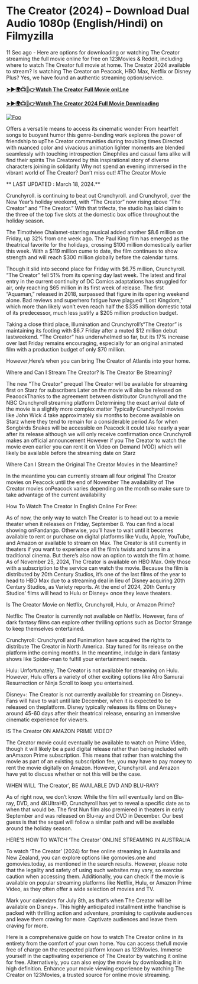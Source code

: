 # The Creator (2024) – Download Dual Audio 1080p (English/Hindi) on Filmyzilla

11 Sec ago - Here are options for downloading or watching The Creator streaming the full movie online for free on 123Movies & Reddit, including where to watch The Creator full movie at home. The Creator 2024 available to stream? Is watching The Creator on Peacock, HBO Max, Netflix or Disney Plus? Yes, we have found an authentic streaming option/service.


[**➤►🌍📺📱👉Watch The Creator Full Movie onl𝚒ne**](https://bit.ly/Most-popular-Movies)

[**➤►🌍📺📱👉Watch The Creator 2024 Full Movie Downloading**](https://bit.ly/Most-popular-Movies)

[![Foo](https://static.wixstatic.com/media/b249f9_adac8f70fb3f45b88691696c77de18f3~mv2.gif)](https://bit.ly/Most-popular-Movies)


Offers a versatile means to access its cinematic wonder From heartfelt songs to buoyant humor this genre-bending work explores the power of friendship to upThe Creator communities during troubling times Directed with nuanced color and vivacious animation lighter moments are blended seamlessly with touching introspection Cinephiles and casual fans alike will find their spirits The Creatored by this inspirational story of diverse characters joining in solidarity Why not spend an evening immersed in the vibrant world of The Creator? Don’t miss out! #The Creator Movie

** LAST UPDATED : March 18, 2024.**

Crunchyroll. is continuing to beat out Crunchyroll. and Crunchyroll, over the New Year’s holiday weekend, with “The Creator” now rising above “The Creator” and “The Creator.” With that trifecta, the studio has laid claim to the three of the top five slots at the domestic box office throughout the holiday season.

The Timothéee Chalamet-starring musical added another $8.6 million on Friday, up 32% from one week ago. The Paul King film has emerged as the theatrical favorite for the holidays, crossing $100 million domestically earlier this week. With a $119 million cume to date, the film continues to show strength and will reach $300 million globally before the calendar turns.

Though it slid into second place for Friday with $6.75 million, Crunchyroll. “The Creator” fell 51% from its opening day last week. The latest and final entry in the current continuity of DC Comics adaptations has struggled for air, only reaching $65 million in its first week of release. The first “Aquaman,” released in 2018, surpassed that figure in its opening weekend alone. Bad reviews and superhero fatigue have plagued “Lost Kingdom,” which more than likely won’t even reach half the $335 million domestic total of its predecessor, much less justify a $205 million production budget.

Taking a close third place, Illumination and Crunchyroll’s“The Creator” is maintaining its footing with $6.7 Friday after a muted $12 million debut lastweekend. “The Creator” has underwhelmed so far, but its 17% increase over last Friday remains encouraging, especially for an original animated film with a production budget of only $70 million.

However,Here’s when you can bring The Creator of Atlantis into your home.

Where and Can I Stream The Creator? Is The Creator Be Streaming?

The new "The Creator" prequel The Creator will be available for streaming first on Starz for subscribers Later on the movie will also be released on PeacockThanks to the agreement between distributor Crunchyroll and the NBC Crunchyroll streaming platform Determining the exact arrival date of the movie is a slightly more complex matter Typically Crunchyroll movies like John Wick 4 take approximately six months to become available on Starz where they tend to remain for a considerable period As for when Songbirds Snakes will be accessible on Peacock it could take nearly a year after its release although we will only receive confirmation once Crunchyroll makes an official announcement However if you The Creator to watch the movie even earlier you can rent it on Video on Demand (VOD) which will likely be available before the streaming date on Starz

Where Can I Stream the Original The Creator Movies in the Meantime?

In the meantime you can currently stream all four original The Creator movies on Peacock until the end of November The availability of The Creator movies onPeacock varies depending on the month so make sure to take advantage of the current availability

How To Watch The Creator In English Online For Free:

As of now, the only way to watch The Creator is to head out to a movie theater when it releases on Friday, September 8. You can find a local showing onFandango. Otherwise, you’ll have to wait until it becomes available to rent or purchase on digital platforms like Vudu, Apple, YouTube, and Amazon or available to stream on Max. The Creator is still currently in theaters if you want to experience all the film’s twists and turns in a traditional cinema. But there’s also now an option to watch the film at home. As of November 25, 2024, The Creator is available on HBO Max. Only those with a subscription to the service can watch the movie. Because the film is distributed by 20th Century Studios, it’s one of the last films of the year to head to HBO Max due to a streaming deal in lieu of Disney acquiring 20th Century Studios, as Variety reports. At the end of 2024, 20th Century Studios’ films will head to Hulu or Disney+ once they leave theaters.

Is The Creator Movie on Netflix, Crunchyroll, Hulu, or Amazon Prime?

Netflix: The Creator is currently not available on Netflix. However, fans of dark fantasy films can explore other thrilling options such as Doctor Strange to keep themselves entertained.

Crunchyroll: Crunchyroll and Funimation have acquired the rights to distribute The Creator in North America. Stay tuned for its release on the platform inthe coming months. In the meantime, indulge in dark fantasy shows like Spider-man to fulfill your entertainment needs.

Hulu: Unfortunately, The Creator is not available for streaming on Hulu. However, Hulu offers a variety of other exciting options like Afro Samurai Resurrection or Ninja Scroll to keep you entertained.

Disney+: The Creator is not currently available for streaming on Disney+. Fans will have to wait until late December, when it is expected to be released on theplatform. Disney typically releases its films on Disney+ around 45-60 days after their theatrical release, ensuring an immersive cinematic experience for viewers.

IS The Creator ON AMAZON PRIME VIDEO?

The Creator movie could eventually be available to watch on Prime Video, though it will likely be a paid digital release rather than being included with anAmazon Prime subscription. This means that rather than watching the movie as part of an existing subscription fee, you may have to pay money to rent the movie digitally on Amazon. However, Crunchyroll. and Amazon have yet to discuss whether or not this will be the case.

WHEN WILL ‘The Creator’, BE AVAILABLE DVD AND BLU-RAY?

As of right now, we don’t know. While the film will eventually land on Blu-ray, DVD, and 4KUltraHD, Crunchyroll has yet to reveal a specific date as to when that would be. The first Nun film also premiered in theaters in early September and was released on Blu-ray and DVD in December. Our best guess is that the sequel will follow a similar path and will be available around the holiday season.

HERE’S HOW TO WATCH ‘The Creator’ ONLINE STREAMING IN AUSTRALIA

To watch ‘The Creator’ (2024) for free online streaming in Australia and New Zealand, you can explore options like gomovies.one and gomovies.today, as mentioned in the search results. However, please note that the legality and safety of using such websites may vary, so exercise caution when accessing them. Additionally, you can check if the movie is available on popular streaming platforms like Netflix, Hulu, or Amazon Prime Video, as they often offer a wide selection of movies and TV.

Mark your calendars for July 8th, as that’s when The Creator will be available on Disney+. This highly anticipated installment inthe franchise is packed with thrilling action and adventure, promising to captivate audiences and leave them craving for more. Captivate audiences and leave them craving for more.

Here is a comprehensive guide on how to watch The Creator online in its entirety from the comfort of your own home. You can access thefull movie free of charge on the respected platform known as 123Movies. Immerse yourself in the captivating experience of The Creator by watching it online for free. Alternatively, you can also enjoy the movie by downloading it in high definition. Enhance your movie viewing experience by watching The Creator on 123Movies, a trusted source for online movie streaming.
